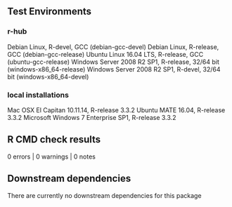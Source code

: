 ## Test Environments

### r-hub
Debian Linux, R-devel, GCC (debian-gcc-devel)
Debian Linux, R-release, GCC (debian-gcc-release)
Ubuntu Linux 16.04 LTS, R-release, GCC (ubuntu-gcc-release)
Windows Server 2008 R2 SP1, R-release, 32/64 bit (windows-x86_64-release)
Windows Server 2008 R2 SP1, R-devel, 32/64 bit (windows-x86_64-devel)

### local installations
Mac OSX El Capitan 10.11.14, R-release 3.3.2
Ubuntu MATE 16.04, R-release 3.3.2
Microsoft Windows 7 Enterprise SP1, R-release 3.3.2 

## R CMD check results

0 errors | 0 warnings | 0 notes

## Downstream dependencies

There are currently no downstream dependencies for this package